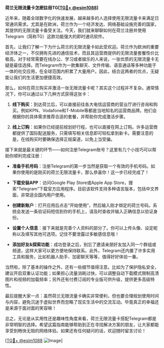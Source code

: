 **荷兰无限流量卡怎麽註冊TG[[TG💪+ @esim1088](https://t.me/s/esim1088)]**

近年来，随着全球数字化的快速发展，越来越多的人选择使用无限流量卡来满足日常通讯需求。尤其是在欧洲，荷兰作为一个经济发达、网络基础设施完善的国家，其提供的无限流量卡备受关注。今天，我们就来聊聊如何在荷兰注册并使用Telegram（简称TG）这款功能强大的即时通讯软件。

首先，让我们了解一下为什么荷兰的无限流量卡如此受欢迎。荷兰作为欧洲的重要经济体之一，不仅拥有先进的通信技术，而且其运营商提供的无限流量套餐性价比极高。对于经常需要在线办公、学习或者娱乐的人来说，一张优质的无限流量卡无疑是最佳选择。而Telegram作为一款集聊天、文件传输、语音通话等多种功能于一体的社交应用，在全球范围内积累了大量用户。因此，结合这两者的优点，无疑能让我们的生活更加便捷高效。

那么，如何在荷兰购买并激活一张无限流量卡呢？其实这个过程并不复杂。通常情况下，你可以通过以下几种方式获得这张卡：

1. **线下购买**：到达荷兰后，可以直接前往各大电信运营商的营业厅进行咨询和购买。例如KPN、Vodafone和T-Mobile等都是当地知名的运营商品牌。他们会根据你的具体需求推荐合适的套餐，并帮助你完成激活步骤。
   
2. **线上订购**：如果你已经提前规划好行程，也可以直接在网上订购。许多运营商都提供了国际配送服务，只需填写相关信息即可轻松拿到新卡。需要注意的是，在线购买时要确保选择正规渠道，以免上当受骗。

接下来就是最关键的环节——如何注册Telegram账号？这里有几个小技巧可以帮助你顺利完成注册：

- **准备手机号码**：注册Telegram的第一步当然是获取一个有效的手机号码。如果你使用的是刚买的荷兰无限流量卡，那么恭喜你！这一步已经完成了！

- **下载安装APP**：访问Google Play Store或Apple App Store，搜索“Telegram”下载官方应用程序。目前该软件支持多种语言版本，包括中文界面，非常适合国内用户使用。

- **创建新账户**：打开应用后点击“开始使用”，然后输入刚才绑定的荷兰号码。系统会发送一条验证码短信到你的手机上，请及时查收并输入正确信息以验证身份。

- **设置个人信息**：接下来就是完善个人资料的部分了。你可以上传头像、设定昵称以及填写其他可选项。记住不要泄露过多敏感信息哦！

- **添加好友&探索功能**：成功登录之后，别忘了邀请亲朋好友加入同一个群组或频道，这样大家可以更方便地保持联系。此外，Telegram还内置了许多实用工具和服务，比如机器人助手、加密聊天等等，值得好好体验一番。

当然啦，除了基本的操作之外，还有一些细节值得注意。比如为了保护隐私安全，建议开启双重认证功能；如果担心流量消耗过快，可以调整自动下载模式限制高清图片和视频的加载频率；另外还有付费订阅的专业版可供升级，提供更多高级特性。

最后提醒大家一点：虽然荷兰无限流量卡确实非常便利，但也要合理规划使用时间与内容，避免沉迷于虚拟世界而忽略了现实生活中的交流互动。毕竟真正的幸福还是来源于面对面的笑容嘛！

总之，无论是从实用性还是趣味性角度来看，荷兰无限流量卡搭配Telegram都是非常明智的选择。希望这篇指南能够帮助到正在寻找解决方案的朋友，让大家都能享受到畅快无阻的网络体验。如果还有任何疑问的话，欢迎随时留言讨论！

[[TG💪+ @esim1088](https://t.me/s/esim1088) ![Image](https://i.postimg.cc/4NQfJmqS/Snipaste-2025-05-13-00-14-12.png)]